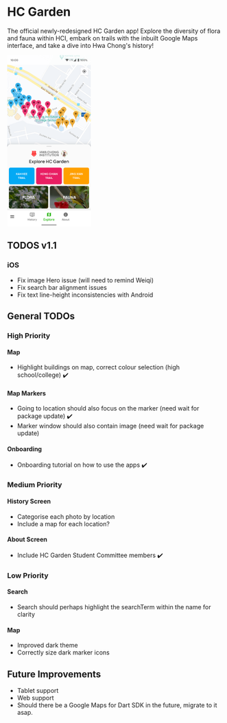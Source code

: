 # HC Garden

The official newly-redesigned HC Garden app! Explore the diversity of flora and fauna within HCI, embark on trails with the inbuilt Google Maps interface, and take a dive into Hwa Chong's history! 

<img src="assets/images/screenshots/homepage.png" height="400">

## TODOS v1.1

### iOS
- Fix image Hero issue (will need to remind Weiqi)
- Fix search bar alignment issues
- Fix text line-height inconsistencies with Android

## General TODOs

### High Priority

#### Map
- Highlight buildings on map, correct colour selection (high school/college) ✔️

#### Map Markers
- Going to location should also focus on the marker (need wait for package update) ✔️
- Marker window should also contain image (need wait for package update)

#### Onboarding
- Onboarding tutorial on how to use the apps ✔️

### Medium Priority

#### History Screen
- Categorise each photo by location
- Include a map for each location?

#### About Screen
- Include HC Garden Student Committee members ✔️

### Low Priority

#### Search
- Search should perhaps highlight the searchTerm within the name for clarity

#### Map
- Improved dark theme
- Correctly size dark marker icons

## Future Improvements
- Tablet support
- Web support
- Should there be a Google Maps for Dart SDK in the future, migrate to it asap.
